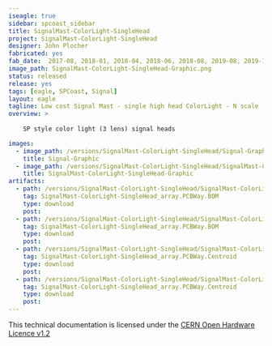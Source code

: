 ```yaml
---
iseagle: true
sidebar: spcoast_sidebar
title: SignalMast-ColorLight-SingleHead
project: SignalMast-ColorLight-SingleHead
designer: John Plocher
fabricated: yes
fab_date:  2017-08, 2018-01, 2018-04, 2018-06, 2018-08, 2019-08, 2019-11
image_path: SignalMast-ColorLight-SingleHead-Graphic.png
status: released
release: yes
tags: [eagle, SPCoast, Signal]
layout: eagle
tagline: Low cost Signal Mast - single high head ColorLight - N scale
overview: >
    
    SP style color light (3 lens) signal heads

images:
  - image_path: /versions/SignalMast-ColorLight-SingleHead/Signal-Graphic.png
    title: Signal-Graphic
  - image_path: /versions/SignalMast-ColorLight-SingleHead/SignalMast-ColorLight-SingleHead-Graphic.png
    title: SignalMast-ColorLight-SingleHead-Graphic
artifacts:
  - path: /versions/SignalMast-ColorLight-SingleHead/SignalMast-ColorLight-SingleHead_array.PCBWay.BOM.csv
    tag: SignalMast-ColorLight-SingleHead_array.PCBWay.BOM
    type: download
    post: 
  - path: /versions/SignalMast-ColorLight-SingleHead/SignalMast-ColorLight-SingleHead_array.PCBWay.BOM.numbers
    tag: SignalMast-ColorLight-SingleHead_array.PCBWay.BOM
    type: download
    post: 
  - path: /versions/SignalMast-ColorLight-SingleHead/SignalMast-ColorLight-SingleHead_array.PCBWay.Centroid.csv
    tag: SignalMast-ColorLight-SingleHead_array.PCBWay.Centroid
    type: download
    post: 
  - path: /versions/SignalMast-ColorLight-SingleHead/SignalMast-ColorLight-SingleHead_array.PCBWay.Centroid.numbers
    tag: SignalMast-ColorLight-SingleHead_array.PCBWay.Centroid
    type: download
    post: 
---
```



This technical documentation is licensed under the [CERN Open Hardware Licence v1.2](http://www.ohwr.org/attachments/2388/cern_ohl_v_1_2.txt)
